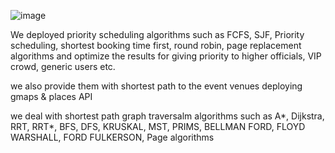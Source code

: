 ![image](https://github.com/user-attachments/assets/56f9b143-421e-482f-b6f1-54cc26f7871e)

We deployed priority scheduling algorithms such as FCFS, SJF, Priority scheduling, shortest booking time first, round robin, page replacement algorithms and optimize the results for giving priority to higher officials, VIP crowd, generic users etc.

we also provide them with shortest path to the event venues deploying gmaps & places API

we deal with shortest path graph traversalm algorithms such as A*, Dijkstra, RRT, RRT*, BFS, DFS, KRUSKAL, MST, PRIMS, BELLMAN FORD, FLOYD WARSHALL, FORD FULKERSON, Page algorithms
